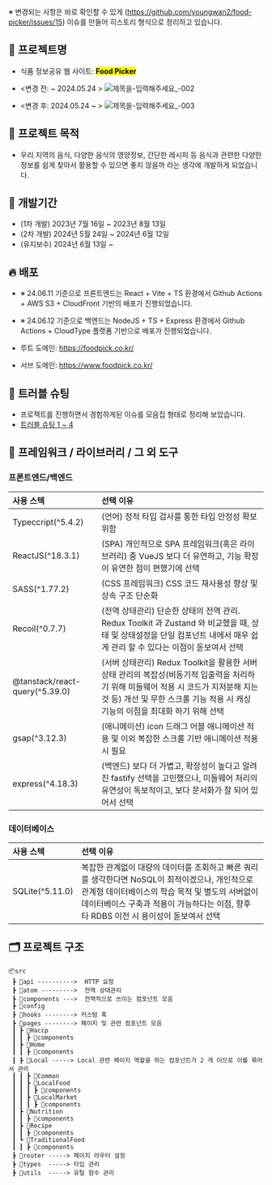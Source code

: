 ※ 변경되는 사항은 바로 확인할 수 있게 (https://github.com/youngwan2/food-picker/issues/15) 이슈를 만들어 히스토리 형식으로 정리하고 있습니다.


## 📓 프로젝트명
- 식품 정보공유 웹 사이트: <mark><b>Food Picker</b></mark>
- <변경 전: ~ 2024.05.24 >
![제목을-입력해주세요_-002](https://github.com/youngwan2/food-picker/assets/107159871/947b9886-c3a7-440b-92cd-412b688aa1cb)

- <변경 후: 2024.05.24 ~ >
![제목을-입력해주세요_-003](https://github.com/youngwan2/food-picker/assets/107159871/1f499879-8d20-473d-b109-26cfdb4256d7)


## 🎫 프로젝트 목적
- 우리 지역의 음식, 다양한 음식의 영양정보, 간단한 레시피 등 음식과 관련한 다양한 정보를 쉽게 찾아서 활용할 수 있으면 좋지 않을까 라는 생각에 개발하게 되었습니다.


## 📅 개발기간
- (1차 개발) 2023년 7월 16일 ~ 2023년 8월 13일
- (2차 개발) 2024년 5월 24일 ~ 2024년 6월 12일
- (유지보수) 2024년 6월 13일 ~


## 🔥 배포
- ※ 24.06.11 기준으로 프론트엔드는 React + Vite + TS 환경에서 Github Actions + AWS S3 + CloudFront 기반의 배포가 진행되었습니다.
- ※ 24.06.12 기준으로 백엔드는 NodeJS + TS + Express 환경에서 Github Actions + CloudType 플랫폼 기반으로 배포가 진행되었습니다.

- 루트 도메인: https://foodpick.co.kr/
- 서브 도메인: https://www.foodpick.co.kr/

## 🚬 트러블 슈팅
- 프로젝트를 진행하면서 경험하게된 이슈를 모음집 형태로 정리해 보았습니다. 
- [트러블 슈팅 1 ~ 4](https://duklook.tistory.com/444)

## 🧰 프레임워크 / 라이브러리 / 그 외 도구
### 프론트엔드/백엔드

|      사용 스텍       | 선택 이유  |
| :------------------ | :---------------------- |
|    Typeccript(^5.4.2)    | (언어) 정적 타입 검사를 통한 타입 안정성 확보 위함   |
|     ReactJS(^18.3.1)     | (SPA) 개인적으로 SPA 프레임워크(혹은 라이브러리) 중 VueJS 보다 더 유연하고, 기능 확장이 유연한 점이 편했기에 선택 |
| SASS(^1.77.2)  | (CSS 프레임워크) CSS 코드 재사용성 향상 및 상속 구조 단순화 |
|   Recoil(^0.7.7)    | (전역 상태관리) 단순한 상태의 전역 관리. Redux Toolkit 과 Zustand 와 비교했을 때, 상태 및 상태설정을 단일 컴포넌트 내에서 매우 쉽게 관리 할 수 있다는 이점이 돋보여서  선택 |
|     @tanstack/react-query(^5.39.0)      | (서버 상태관리) Redux Toolkit을 활용한 서버 상태 관리의 복잡성(비동기적 입출력을 처리하기 위해 미들웨어 적용 시 코드가 지저분해 지는 것 등) 개선 및 무한 스크롤 기능 적용 시 캐싱 기능의 이점을 최대화 하기 위해 선택 |
|    gsap(^3.12.3)     | (애니메이션) icon 드래그 어블 애니메이션 적용 및 이외 복잡한 스크롤 기반 애니메이션 적용 시 필요|
|    express(^4.18.3)     | (백엔드) 보다 더 가볍고, 확장성이 높다고 알려진 fastify 선택을 고민했으나, 미들웨어 처리의 유연성이 독보적이고, 보다 문서화가 잘 되어 있어서 선택|

### 데이터베이스
|      사용 스텍       | 선택 이유  |
| :------------------ | :---------------------- |
|    SQLite(^5.11.0)    | 복잡한 관계없이 대량의 데이터를 조회하고 빠른 쿼리를 생각한다면 NoSQL이 최적이겠으나, 개인적으로 관계형 데이터베이스의 학습 목적 및 별도의 서버없이 데이터베이스 구축과 적용이 가능하다는 이점, 향후 타 RDBS 이전 시 용이성이 돋보여서 선택 |


## 🗂️ 프로젝트 구조
```
📦src
 ┣ 📂api ---------->  HTTP 요청
 ┣ 📂atom --------->  전역 상태관리
 ┣ 📂components --->  전역적으로 쓰이는 컴포넌트 모음
 ┣ 📂config
 ┣ 📂hooks --------> 커스텀 훅
 ┣ 📂pages --------> 페이지 및 관련 컴포넌트 모음
 ┃ ┣ 📂Haccp
 ┃ ┃ ┣ 📂components
 ┃ ┣ 📂Home
 ┃ ┃ ┣ 📂components
 ┃ ┣ 📂Local -----> Local 관련 페이지 역할을 하는 컴포넌트가 2 개 이므로 이를 묶어서 관리
 ┃ ┃ ┣ 📂Common
 ┃ ┃ ┣ 📂LocalFood
 ┃ ┃ ┃ ┣ 📂components
 ┃ ┃ ┣ 📂LocalMarket
 ┃ ┃ ┃ ┣ 📂components
 ┃ ┣ 📂Nutrition
 ┃ ┃ ┣ 📂components
 ┃ ┣ 📂Recipe
 ┃ ┃ ┣ 📂components
 ┃ ┗ 📂TraditionalFood
 ┃ ┃ ┣ 📂components
 ┣ 📂router -----> 페이지 라우터 설정
 ┣ 📂types  -----> 타입 관리
 ┣ 📂utils  -----> 유틸 함수 관리
```
